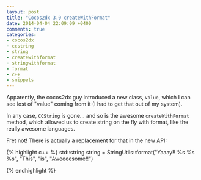 ```yaml
---
layout: post
title: "Cocos2dx 3.0 createWithFormat"
date: 2014-04-04 22:09:09 +0400
comments: true
categories: 
- cocos2dx
- ccstring
- string
- createwithformat
- stringwithformat
- format
- c++
- snippets
---
```


Apparently, the cocos2dx guy introduced a new class, `Value`, which I can see lost of "value" coming from it (I had to get that out of my system).

In any case, `CCString` is gone... and so is the awesome `createWithFormat` method, which allowed us to create string on the fly with format, like the really awesome languages.

Fret not! There is actually a replacement for that in the new API:

{% highlight c++ %}
std::string string = StringUtils::format("Yaaay!! %s %s %s", "This", "is", "Aweeeesome!!")

{% endhighlight %}

